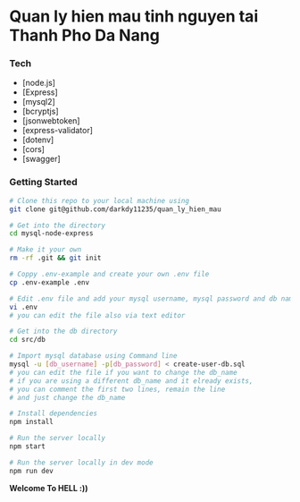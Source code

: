 # Quan ly hien mau tinh nguyen tai Thanh Pho Da Nang

### Tech

* [node.js]
* [Express]
* [mysql2]
* [bcryptjs]
* [jsonwebtoken]
* [express-validator]
* [dotenv]
* [cors]
* [swagger]

### Getting Started

``` sh
# Clone this repo to your local machine using
git clone git@github.com/darkdy11235/quan_ly_hien_mau

# Get into the directory
cd mysql-node-express

# Make it your own
rm -rf .git && git init

# Coppy .env-example and create your own .env file
cp .env-example .env

# Edit .env file and add your mysql username, mysql password and db name
vi .env
# you can edit the file also via text editor

# Get into the db directory
cd src/db

# Import mysql database using Command line
mysql -u [db_username] -p[db_password] < create-user-db.sql
# you can edit the file if you want to change the db_name
# if you are using a different db_name and it elready exists,
# you can comment the first two lines, remain the line
# and just change the db_name

# Install dependencies
npm install

# Run the server locally
npm start

# Run the server locally in dev mode
npm run dev
```

**Welcome To HELL :))**